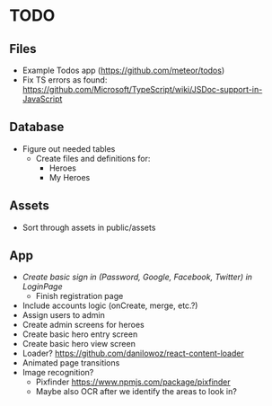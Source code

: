 # TODO

## Files

* Example Todos app (<https://github.com/meteor/todos>)
* Fix TS errors as found: <https://github.com/Microsoft/TypeScript/wiki/JSDoc-support-in-JavaScript>

## Database

* Figure out needed tables
  * Create files and definitions for:
    * Heroes
    * My Heroes

## Assets

* Sort through assets in public/assets

## App

* _Create basic sign in (Password, Google, Facebook, Twitter) in LoginPage_
  * Finish registration page
* Include accounts logic (onCreate, merge, etc.?)
* Assign users to admin
* Create admin screens for heroes
* Create basic hero entry screen
* Create basic hero view screen
* Loader? <https://github.com/danilowoz/react-content-loader>
* Animated page transitions
* Image recognition?
  * Pixfinder <https://www.npmjs.com/package/pixfinder>
  * Maybe also OCR after we identify the areas to look in?

